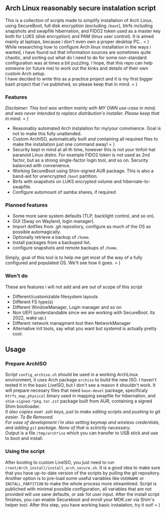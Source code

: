 Arch Linux reasonably secure instalation script
-----

This is a collection of scripts made to simplify installation of Arch Linux, using SecureBoot, full disk encryption (excluding `/boot`), btrfs including snapshots and swapfile hibernation, and FIDO2 token used as a master key both for LUKS (disk encryption) and PAM (linux user control). It is aimed mainly at laptops, because i don't even own a proper desktop PC.. = )\
While researching how to configure Arch linux installation in the ways i wanted, i have found out that information sources are sometimes quite chaotic, and sorting out what do I need to do for some non-standard configuration was at times a bit puzzling. I hope, that this repo can help someone (or future me) to work out the kinks and details of their own custom Arch setup.\
I have decided to write this as a practice project and it is my first bigger bash project that i've published, so please keep that in mind. = )

### Features
*Disclaimer: This tool was written mainly with MY OWN use-case in mind, and was never intended to replace distribution's installer. Please keep that in mind. = )*

- Reasonably automated Arch instalation for my/your convinience. Goal is not to make this fully unattended.
- Custom ArchISO, automatically built and containing all required files to make the installation just one command away! = )
- Security kept in mind at all th time, however this is not your tinfoil-hat paranoid Linux distro. For example FIDO2 token is not used as 2nd factor, but as a strong single-factor login tool, and so on. Security balanced with convenience.
- Working SecureBoot using Shim-signed AUR package. This is also a band-aid for unencrypted `/boot` partition.
- Btrfs with snapshots on LUKS encrypted volume and hibernate-to-swapfile.
- Configure automount of samba shares, if required

### Planned features
- Some more sane system defaults (TLP, backlight control, and so on).
- GUI (Sway on Wayland, login manager).
- Import dotfiles from .git repository, configure as much of the OS as possible automagically.
- Optionally retrieve a backup of `/home`.
- Install packages from a backuped list.
- configure snapshots and remote backups of `/home`.

Simply, goal of this tool is to help me get most of the way of a fully configured and populated OS. We'll see how it goes. = )

### Won't do
These are features i will not add and are out of scope of this script
- Different/customizable filesystem layouts
- Different FS type(s)
- Different WindowManager, Login manager and so on
- Non UEFI (understandable since we are working with SecureBoot. Its 2022, wake up.)
- Different network managment tool then NetworkManager
- Alternative init tools, say what you want but systemd is actually pretty cool.

## Usage

### Prepare ArchISO
Script `config_archiso.sh` should be used in a working ArchLinux environment, it uses Arch package `archiso` to build the new ISO. I haven't tested it in the basic LiveISO, but I don't see a reason it shouldn't work.
It will prepare necesary files that need `base-devel` package, specificaly `btrfs_map_physical` binary used in mapping swapfile for hibernation, and `shim-signed-*pkg.tar.zst` package built from AUR, containing a signed Shim bootloader.\
*It also copies over .ssh keys, just to make editing scripts and pushing to git easier. To Be Removed.\
For ease of development i'm also setting keymap and wireless credentials, and adding `git` package. None of that is sctrictly necessary.*\
Output is a file `/tmp/arch*iso` which you can transfer to USB stick and use to boot and install.

### Using the script
After booting to custom LiveISO, you just need to run `/root/Arch_install/install_arch_secure.sh`. It is a good idea to make sure that you have up-to-date version of the scripts by pulling the git repository.
Another option is to pre-load some useful variables like `USERNAME` or `INSTALL_PARTITION` to make the whole process more streamlined. Script is publiched with minimal possible configuration, all variables that are not provided will use sane defaults, or ask fot user input.
After the install script finishes, you can enable Secureboot and enroll your MOK.cer via Shim's helper tool. After this step, you have working basic instalation, try it out! = )
